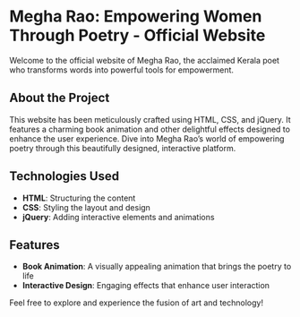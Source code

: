 # Megha Rao: Empowering Women Through Poetry - Official Website

Welcome to the official website of Megha Rao, the acclaimed Kerala poet who transforms words into powerful tools for empowerment.

## About the Project

This website has been meticulously crafted using HTML, CSS, and jQuery. It features a charming book animation and other delightful effects designed to enhance the user experience. Dive into Megha Rao’s world of empowering poetry through this beautifully designed, interactive platform.

## Technologies Used

- **HTML**: Structuring the content
- **CSS**: Styling the layout and design
- **jQuery**: Adding interactive elements and animations

## Features

- **Book Animation**: A visually appealing animation that brings the poetry to life
- **Interactive Design**: Engaging effects that enhance user interaction

Feel free to explore and experience the fusion of art and technology!
